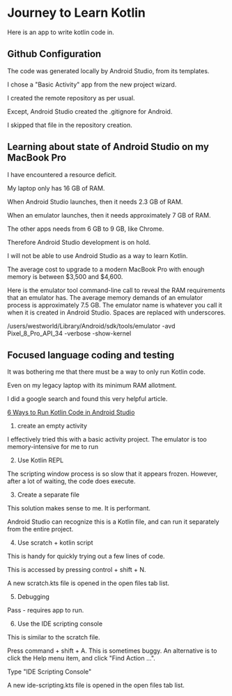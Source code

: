 # Journey to Learn Kotlin

Here is an app to write kotlin code in.

## Github Configuration

The code was generated locally by Android Studio, from its templates.

I chose a "Basic Activity" app from the new project wizard.

I created the remote repository as per usual.

Except, Android Studio created the .gitignore for Android.

I skipped that file in the repository creation.

## Learning about state of Android Studio on my MacBook Pro

I have encountered a resource deficit.

My laptop only has 16 GB of RAM.

When Android Studio launches, then it needs 2.3 GB of RAM.

When an emulator launches, then it needs approximately 7 GB of RAM.

The other apps needs from 6 GB to 9 GB, like Chrome.

Therefore Android Studio development is on hold.

I will not be able to use Android Studio as a way to learn Kotlin.

The average cost to upgrade to a modern MacBook Pro with enough memory
is between $3,500 and $4,600.

Here is the emulator tool command-line call to reveal the RAM requirements
that an emulator has. The average memory demands of an emulator process
is approximately 7.5 GB. The emulator name is whatever you call it when
it is created in Android Studio. Spaces are replaced with underscores.

/users/westworld/Library/Android/sdk/tools/emulator -avd Pixel_8_Pro_API_34 -verbose -show-kernel

## Focused language coding and testing

It was bothering me that there must be a way to only run Kotlin code.

Even on my legacy laptop with its minimum RAM allotment.

I did a google search and found this very helpful article.

[6 Ways to Run Kotlin Code in Android Studio](https://hackernoon.com/6-ways-to-run-kotlin-code-in-android-studio)

1. create an empty activity

I effectively tried this with a basic activity project. The emulator is too
memory-intensive for me to run

2. Use Kotlin REPL

The scripting window process is so slow that it appears frozen.
However, after a lot of waiting, the code does execute.

3. Create a separate file

This solution makes sense to me. It is performant.

Android Studio can recognize this is a Kotlin file, and can run it separately from the entire project.

4. Use scratch + kotlin script

This is handy for quickly trying out a few lines of code.

This is accessed by pressing control + shift + N.

A new scratch.kts file is opened in the open files tab list.

5. Debugging

Pass - requires app to run.

6. Use the IDE  scripting console

This is similar to the scratch file.

Press command + shift + A. This is sometimes buggy. An alternative is to click the Help menu item,
and click "Find Action ...".

Type "IDE Scripting Console"

A new ide-scripting.kts file is opened in the open files tab list.
